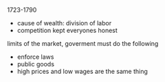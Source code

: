 1723-1790

- cause of wealth: division of labor
- competition kept everyones honest


limits of the market, goverment must do the following

-  enforce laws
- public goods
- high prices and low wages are the same thing